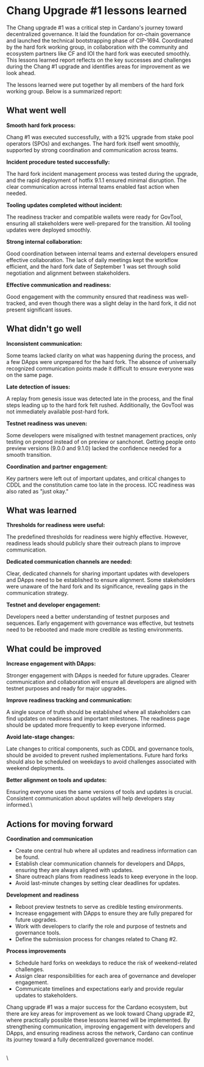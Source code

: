 # Chang Upgrade #1 lessons learned

The Chang upgrade #1 was a critical step in Cardano's journey toward decentralized governance. It laid the foundation for on-chain governance and launched the technical bootstrapping phase of CIP-1694. Coordinated by the hard fork working group, in collaboration with the community and ecosystem partners like CF and IOI the hard fork was executed smoothly. This lessons learned report reflects on the key successes and challenges during the Chang #1 upgrade and identifies areas for improvement as we look ahead.

The lessons learned were put together by all members of the hard fork working group. Below is a summarized report:

## What went well

**Smooth hard fork process:**

Chang #1 was executed successfully, with a 92% upgrade from stake pool operators (SPOs) and exchanges. The hard fork itself went smoothly, supported by strong coordination and communication across teams.

**Incident procedure tested successfully:**

The hard fork incident management process was tested during the upgrade, and the rapid deployment of hotfix 9.1.1 ensured minimal disruption. The clear communication across internal teams enabled fast action when needed.

**Tooling updates completed without incident:**

The readiness tracker and compatible wallets were ready for GovTool, ensuring all stakeholders were well-prepared for the transition. All tooling updates were deployed smoothly.

**Strong internal collaboration:**

Good coordination between internal teams and external developers ensured effective collaboration. The lack of daily meetings kept the workflow efficient, and the hard fork date of September 1 was set through solid negotiation and alignment between stakeholders.

**Effective communication and readiness:**

Good engagement with the community ensured that readiness was well-tracked, and even though there was a slight delay in the hard fork, it did not present significant issues.

## What didn't go well

**Inconsistent communication:**

Some teams lacked clarity on what was happening during the process, and a few DApps were unprepared for the hard fork. The absence of universally recognized communication points made it difficult to ensure everyone was on the same page.

**Late detection of issues:**

A replay from genesis issue was detected late in the process, and the final steps leading up to the hard fork felt rushed. Additionally, the GovTool was not immediately available post-hard fork.

**Testnet readiness was uneven:**

Some developers were misaligned with testnet management practices, only testing on preprod instead of on preview or sanchonet. Getting people onto preview versions (9.0.0 and 9.1.0) lacked the confidence needed for a smooth transition.

**Coordination and partner engagement:**

Key partners were left out of important updates, and critical changes to CDDL and the constitution came too late in the process. ICC readiness was also rated as "just okay."

## What was learned

**Thresholds for readiness were useful:**

The predefined thresholds for readiness were highly effective. However, readiness leads should publicly share their outreach plans to improve communication.

**Dedicated communication channels are needed:**

Clear, dedicated channels for sharing important updates with developers and DApps need to be established to ensure alignment. Some stakeholders were unaware of the hard fork and its significance, revealing gaps in the communication strategy.

**Testnet and developer engagement:**

Developers need a better understanding of testnet purposes and sequences. Early engagement with governance was effective, but testnets need to be rebooted and made more credible as testing environments.

## What could be improved

**Increase engagement with DApps:**

Stronger engagement with DApps is needed for future upgrades. Clearer communication and collaboration will ensure all developers are aligned with testnet purposes and ready for major upgrades.

**Improve readiness tracking and communication:**

A single source of truth should be established where all stakeholders can find updates on readiness and important milestones. The readiness page should be updated more frequently to keep everyone informed.

**Avoid late-stage changes:**

Late changes to critical components, such as CDDL and governance tools, should be avoided to prevent rushed implementations. Future hard forks should also be scheduled on weekdays to avoid challenges associated with weekend deployments.

**Better alignment on tools and updates:**

Ensuring everyone uses the same versions of tools and updates is crucial. Consistent communication about updates will help developers stay informed.\


## Actions for moving forward

**Coordination and communication**

* Create one central hub where all updates and readiness information can be found.
* Establish clear communication channels for developers and DApps, ensuring they are always aligned with updates.
* Share outreach plans from readiness leads to keep everyone in the loop.
* Avoid last-minute changes by setting clear deadlines for updates.

**Development and readiness**

* Reboot preview testnets to serve as credible testing environments.
* Increase engagement with DApps to ensure they are fully prepared for future upgrades.
* Work with developers to clarify the role and purpose of testnets and governance tools.
* Define the submission process for changes related to Chang #2.

**Process improvements**

* Schedule hard forks on weekdays to reduce the risk of weekend-related challenges.
* Assign clear responsibilities for each area of governance and developer engagement.
* Communicate timelines and expectations early and provide regular updates to stakeholders.

Chang upgrade #1 was a major success for the Cardano ecosystem, but there are key areas for improvement as we look toward Chang upgrade #2, where practically possible these lessons learned will be implemented. By strengthening communication, improving engagement with developers and DApps, and ensuring readiness across the network, Cardano can continue its journey toward a fully decentralized governance model.


\
\

